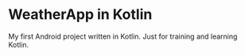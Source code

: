 # WeatherApp in Kotlin
My first Android project written in Kotlin. Just for training and learning Kotlin.
